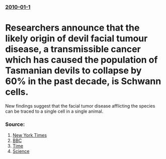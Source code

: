 ### [2010-01-1](/news/2010/01/1/index.md)

#  Researchers announce that the likely origin of devil facial tumour disease, a transmissible cancer which has caused the population of Tasmanian devils to collapse by 60% in the past decade, is Schwann cells. 

New findings suggest that the facial tumor disease afflicting the species can be traced to a single cell in a single animal.


### Source:

1. [New York Times](http://www.nytimes.com/2010/01/01/science/01devil.html)
2. [BBC](http://news.bbc.co.uk/2/hi/science/nature/8433645.stm)
3. [Time](http://www.time.com/time/health/article/0,8599,1950787,00.html?xid=rss-topstories)
4. [Science](http://www.sciencemag.org/cgi/content/short/327/5961/84/)
